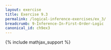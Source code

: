 ```yaml
---
layout: exercise
title: Exercise 9.3
permalink: /logical-inference-exercises/ex_3/
breadcrumb: 9-Inference-In-First-Order-Logic
canonical_id: ch9ex3
---
```


{% include mathjax_support %}
